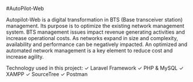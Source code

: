 #AutoPilot-Web

Autopilot-Web is a digital transformation in BTS (Base transceiver station) management. Its purpose is to optimize the existing network management system. BTS management issues impact revenue generating activities and increase operational costs. As networks expand in size and complexity, availability and performance can be negatively impacted. An optimized and automated network management is a key element to reduce cost and increase agility.

Technology used in this project:
✓ Laravel Framework
✓ PHP & MySQL
✓ XAMPP
✓ SourceTree
✓ Postman
